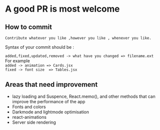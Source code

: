 # A good PR is most welcome

## How to commit 

``Contribute whatever you like ,however you like , whenever you like.``

Syntax of your commit should be :

`added,fixed,updated,removed -> what have you changed => filename.ext`\
For example\
 `added -> animation => Cards.jsx`\
 `fixed -> font size  => Tables.jsx`


## Areas that need improvement

* lazy loading and Suspence, React.memo(), and other methods that can improve the performance of the app
* Fonts and colors
* Darkmode and lightmode optimisation
* react-animations
* Server side rendering
